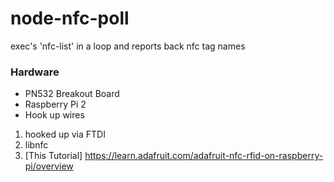 # node-nfc-poll
exec's 'nfc-list' in a loop and reports back nfc tag names

### Hardware

 * PN532 Breakout Board
 * Raspberry Pi 2
 * Hook up wires
 

1. hooked up via FTDI
2. libnfc
3. [This Tutorial] https://learn.adafruit.com/adafruit-nfc-rfid-on-raspberry-pi/overview
